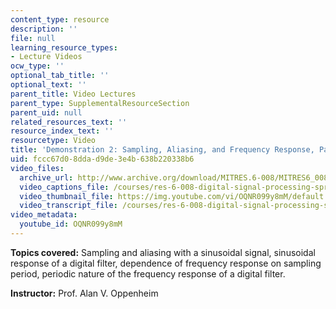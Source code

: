 ```yaml
---
content_type: resource
description: ''
file: null
learning_resource_types:
- Lecture Videos
ocw_type: ''
optional_tab_title: ''
optional_text: ''
parent_title: Video Lectures
parent_type: SupplementalResourceSection
parent_uid: null
related_resources_text: ''
resource_index_text: ''
resourcetype: Video
title: 'Demonstration 2: Sampling, Aliasing, and Frequency Response, Part 2'
uid: fccc67d0-8dda-d9de-3e4b-638b220338b6
video_files:
  archive_url: http://www.archive.org/download/MITRES.6-008/MITRES6_008_demo2_300k.mp4
  video_captions_file: /courses/res-6-008-digital-signal-processing-spring-2011/afb54a6f6ff154a682cc79ee6139b708_OQNR099y8mM.vtt
  video_thumbnail_file: https://img.youtube.com/vi/OQNR099y8mM/default.jpg
  video_transcript_file: /courses/res-6-008-digital-signal-processing-spring-2011/5a4b4f372953908ddede0af604b0fbbe_OQNR099y8mM.pdf
video_metadata:
  youtube_id: OQNR099y8mM
---
```


**Topics covered:** Sampling and aliasing with a sinusoidal signal, sinusoidal response of a digital filter, dependence of frequency response on sampling period, periodic nature of the frequency response of a digital filter.

**Instructor:** Prof. Alan V. Oppenheim